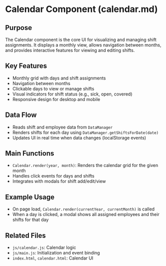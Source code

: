 # Calendar Component (calendar.md)

## Purpose
The Calendar component is the core UI for visualizing and managing shift assignments. It displays a monthly view, allows navigation between months, and provides interactive features for viewing and editing shifts.

## Key Features
- Monthly grid with days and shift assignments
- Navigation between months
- Clickable days to view or manage shifts
- Visual indicators for shift status (e.g., sick, open, covered)
- Responsive design for desktop and mobile

## Data Flow
- Reads shift and employee data from `DataManager`
- Renders shifts for each day using `DataManager.getShiftsForDate(date)`
- Updates UI in real time when data changes (localStorage events)

## Main Functions
- `Calendar.render(year, month)`: Renders the calendar grid for the given month
- Handles click events for days and shifts
- Integrates with modals for shift add/edit/view

## Example Usage
- On page load, `Calendar.render(currentYear, currentMonth)` is called
- When a day is clicked, a modal shows all assigned employees and their shifts for that day

## Related Files
- `js/calendar.js`: Calendar logic
- `js/main.js`: Initialization and event binding
- `index.html`, `calendar.html`: Calendar UI
